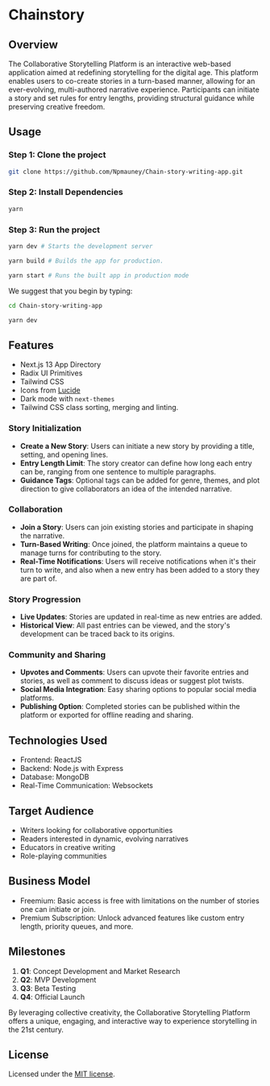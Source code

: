 # Chainstory

## Overview

The Collaborative Storytelling Platform is an interactive web-based application aimed at redefining storytelling for the digital age. This platform enables users to co-create stories in a turn-based manner, allowing for an ever-evolving, multi-authored narrative experience. Participants can initiate a story and set rules for entry lengths, providing structural guidance while preserving creative freedom.

## Usage

### Step 1: Clone the project

```bash
git clone https://github.com/Npmauney/Chain-story-writing-app.git
```

### Step 2: Install Dependencies

```bash
yarn
```

### Step 3: Run the project

```bash
yarn dev # Starts the development server
```

```bash
yarn build # Builds the app for production.
```

```bash
yarn start # Runs the built app in production mode
```

We suggest that you begin by typing:

```bash
cd Chain-story-writing-app
```

```bash
yarn dev
```

## Features

- Next.js 13 App Directory
- Radix UI Primitives
- Tailwind CSS
- Icons from [Lucide](https://lucide.dev)
- Dark mode with `next-themes`
- Tailwind CSS class sorting, merging and linting.

### Story Initialization

- **Create a New Story**: Users can initiate a new story by providing a title, setting, and opening lines.
- **Entry Length Limit**: The story creator can define how long each entry can be, ranging from one sentence to multiple paragraphs.
- **Guidance Tags**: Optional tags can be added for genre, themes, and plot direction to give collaborators an idea of the intended narrative.

### Collaboration

- **Join a Story**: Users can join existing stories and participate in shaping the narrative.
- **Turn-Based Writing**: Once joined, the platform maintains a queue to manage turns for contributing to the story.
- **Real-Time Notifications**: Users will receive notifications when it's their turn to write, and also when a new entry has been added to a story they are part of.

### Story Progression

- **Live Updates**: Stories are updated in real-time as new entries are added.
- **Historical View**: All past entries can be viewed, and the story's development can be traced back to its origins.
  
### Community and Sharing

- **Upvotes and Comments**: Users can upvote their favorite entries and stories, as well as comment to discuss ideas or suggest plot twists.
- **Social Media Integration**: Easy sharing options to popular social media platforms.
- **Publishing Option**: Completed stories can be published within the platform or exported for offline reading and sharing.

## Technologies Used

- Frontend: ReactJS
- Backend: Node.js with Express
- Database: MongoDB
- Real-Time Communication: Websockets

## Target Audience

- Writers looking for collaborative opportunities
- Readers interested in dynamic, evolving narratives
- Educators in creative writing
- Role-playing communities

## Business Model

- Freemium: Basic access is free with limitations on the number of stories one can initiate or join.
- Premium Subscription: Unlock advanced features like custom entry length, priority queues, and more.

## Milestones

1. **Q1**: Concept Development and Market Research
2. **Q2**: MVP Development
3. **Q3**: Beta Testing
4. **Q4**: Official Launch

By leveraging collective creativity, the Collaborative Storytelling Platform offers a unique, engaging, and interactive way to experience storytelling in the 21st century.

## License

Licensed under the [MIT license](https://github.com/shadcn/ui/blob/main/LICENSE.md).
